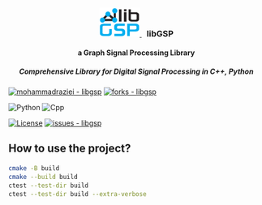<p align="center">
  <h3 align="center">
    <a href="https://github.com/mohammadraziei/libgsp" style="margin-right:10px; ">
      <img src="https://github.com/MohammadRaziei/libgsp/raw/master/docs/images/libgsp-logo-sq.svg" width="80px" alt="Logo">
    </a>
    <span style="transform: translateY(-30px);">libGSP</span>
  </h3>
  <h4 align="center"> a Graph Signal Processing Library </h4>
  <h5 align="center">
	Comprehensive Library for Digital Signal Processing in C++, Python
  </h4>
</p>

[![mohammadraziei - libgsp](https://img.shields.io/static/v1?label=mohammadraziei&message=libgsp&color=white&logo=github)](https://github.com/mohammadraziei/libgsp "Go to GitHub repo")
[![forks - libgsp](https://img.shields.io/github/forks/mohammadraziei/libgsp?style=social)](https://github.com/mohammadraziei/libgsp)

![Python](https://img.shields.io/badge/Python-3.8%20%7C%203.9%20%7C%203.10%20%7C%203.11-blue)
![Cpp](https://img.shields.io/badge/C++-17-blue)


[![License](https://img.shields.io/badge/License-MIT-purple)](#license)
[![issues - libgsp](https://img.shields.io/github/issues/mohammadraziei/libgsp)](https://github.com/mohammadraziei/libgsp/issues)



## How to use the project?

```bash
cmake -B build 
cmake --build build 
ctest --test-dir build 
ctest --test-dir build --extra-verbose
```


